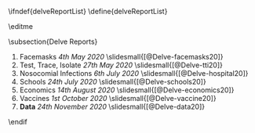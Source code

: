 \ifndef{delveReportList}
\define{delveReportList}

\editme

\subsection{Delve Reports}

1. Facemasks *4th May 2020* \slidesmall{[@Delve-facemasks20]}
2. Test, Trace, Isolate *27th May 2020* \slidesmall{[@Delve-tti20]}
3. Nosocomial Infections *6th July 2020* \slidesmall{[@Delve-hospital20]}
4. Schools *24th July 2020* \slidesmall{[@Delve-schools20]}
5. Economics *14th August 2020* \slidesmall{[@Delve-economics20]}
6. Vaccines *1st October 2020* \slidesmall{[@Delve-vaccine20]}
7. **Data** *24th November 2020* \slidesmall{[@Delve-data20]}

\endif
